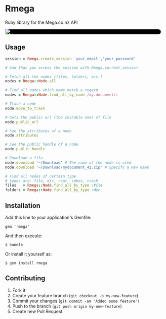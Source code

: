 # Rmega

Ruby library for the Mega.co.nz API

<div style="background-color: #000000; border-radius: 8px">
  <img src="https://eu.static.mega.co.nz/images/mega/logo.png" />
</div>


## Usage

```ruby
session = Rmega.create_session 'your_email','your_password'

# And than you access the session with Rmega.current_session

# Fetch all the nodes (files, folders, ecc.)
nodes = Rmega::Node.all

# Find all nodes which name match a regexp
nodes = Rmega::Node.find_all_by_name /my.document/i

# Trash a node
node.move_to_trash

# Gets the public url (the sharable one) of file
node.public_url

# See the attributes of a node
node.attributes

# See the public handle of a node
node.public_handle

# Download a file
node.download '~/Download' # The name of the node is used
node.download '~/Download/mydocument_42.zip' # Specify a new name

# Find all nodes of certain type
# types are: file, dir, root, inbox, trash
files   = Rmega::Node.find_all_by_type :file
folders = Rmega::Node.find_all_by_type :dir

```


## Installation

Add this line to your application's Gemfile:

    gem 'rmega'

And then execute:

    $ bundle

Or install it yourself as:

    $ gem install rmega


## Contributing

1. Fork it
2. Create your feature branch (`git checkout -b my-new-feature`)
3. Commit your changes (`git commit -am 'Added some feature'`)
4. Push to the branch (`git push origin my-new-feature`)
5. Create new Pull Request
